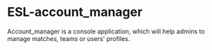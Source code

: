 # ESL-account_manager
Account_manager is a console application, which will help admins to manage matches, teams or users' profiles.
